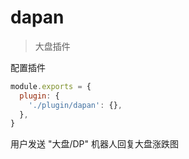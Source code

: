 # dapan

> 大盘插件

配置插件

```js
module.exports = {
  plugin: {
    './plugin/dapan': {},
  },
}
```

用户发送 "大盘/DP" 机器人回复大盘涨跌图

